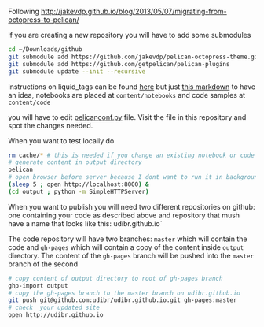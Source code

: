 Following http://jakevdp.github.io/blog/2013/05/07/migrating-from-octopress-to-pelican/

if you are creating a new repository you will have to add some submodules
```bash
cd ~/Downloads/github
git submodule add https://github.com/jakevdp/pelican-octopress-theme.git
git submodule add https://github.com/getpelican/pelican-plugins
git submodule update --init --recursive
```
instructions on liquid_tags can be found [here](https://github.com/getpelican/pelican-plugins/tree/master/liquid_tags) but just [this markdown](./content/first-post.md) to have an idea, 
notebooks are placed at `content/notebooks` and code samples at `content/code`

you will have to edit [pelicanconf.py](./pelicanconf.py) file. Visit the file in this repository and spot the changes needed.

When you want to test locally do 
```bash
rm cache/* # this is needed if you change an existing notebook or code
# generate content in output directory
pelican
# open browser before server because I dont want to run it in background
(sleep 5 ; open http://localhost:8000) &
(cd output ; python -m SimpleHTTPServer)
```

When you want to publish you will need two different repositories on github:
one containing your code as described above and repository that mush have a name that looks like this: udibr.github.io`

The code repository will have two branches: `master` which will contain the code and `gh-pages` which will contain a copy of the content inside `output` directory.
The content of the `gh-pages` branch will be pushed into the `master` branch of the second 

```bash
# copy content of output directory to root of gh-pages branch
ghp-import output
# copy the gh-pages branch to the master branch on udibr.github.io
git push git@github.com:udibr/udibr.github.io.git gh-pages:master
# check  your updated site
open http://udibr.github.io
```
